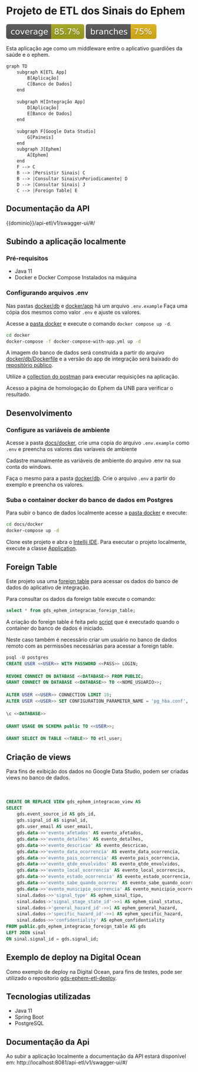# Projeto de ETL dos Sinais do Ephem
[![coverage](https://raw.githubusercontent.com/GleytonLima/gds-ephem-etl/badges/jacoco.svg)](https://github.com/GleytonLima/gds-ephem-etl/actions/workflows/build_and_publish.yaml) [![branches coverage](https://raw.githubusercontent.com/GleytonLima/gds-ephem-etl/badges/branches.svg)](https://github.com/GleytonLima/gds-ephem-etl/actions/workflows/build_and_publish.yaml)

Esta aplicação age como um middleware entre o aplicativo guardiões da saúde e o ephem.

```mermaid
graph TD
    subgraph K[ETL App]
        B[Aplicação]
        C[Banco de Dados]
    end

    subgraph H[Integração App]
        D[Aplicação]
        E[Banco de Dados]
    end

    subgraph F[Google Data Studio]
        G[Paineis]
    end
    subgraph J[Ephem]
        A[Ephem]
    end
    F --> C
    B --> |Persistir Sinais| C
    B --> |Consultar Sinais\nPeriodicamente| D
    D --> |Consultar Sinais| J
    C --> |Foreign Table| E
```

## Documentação da API

{{dominio}}/api-etl/v1/swagger-ui/#/

## Subindo a aplicação localmente
### Pré-requisitos

- Java 11
- Docker e Docker Compose Instalados na máquina

### Configurando arquivos .env

Nas pastas [docker/db](docs/docker/db) e [docker/app](docs/docker/app) há um arquivo `.env.example` Faça uma cópia dos mesmos como valor `.env` e ajuste os valores.

Acesse a [pasta docker](docs/docker) e execute o comando `docker compose up -d`.

```bash
cd docker
docker-compose -f docker-compose-with-app.yml up -d
```

A imagem do banco de dados será construida a partir do arquivo [docker/db/Dockerfile](docs/docker/db/Dockerfile) 
e a versão do app de integração será baixado do [repositório público](https://hub.docker.com/repository/docker/gleytonlima/gds-ephem-integracao/general).

Utilize a [collection do postman](docs/gds2ephem.postman_collection.json) para executar requisições na aplicação.

Acesso a página de homologação do Ephem da UNB para verificar o resultado.

## Desenvolvimento

### Configure as variáveis de ambiente

Acesse a pasta [docs/docker](docs/docker), crie uma copia do arquivo `.env.example` como `.env` e preencha os valores das variaveis de ambiente

Cadastre manualmente as variáveis de ambiente do arquivo .env na sua conta do windows.

Faça o mesmo para a pasta [docker/db](docs/docker/db). Crie o arquivo `.env` a partir do exemplo e preencha os valores.

### Suba o container docker do banco de dados em Postgres

Para subir o banco de dados localmente acesse a [pasta docker](docs/docker) e execute:

```bash
cd docs/docker
docker-compose up -d
```

Clone este projeto e abra o [Intellij IDE](https://www.jetbrains.com/idea/).
Para executar o projeto localmente, execute a classe [Application](src/main/java/br/unb/sds/gdsephemetl/Application.java).


## Foreign Table

Este projeto usa uma [foreign table](https://www.postgresql.org/docs/current/sql-createforeigntable.html) para acessar os dados do banco de dados do aplicativo de integração.

Para consultar os dados da foreign table execute o comando:

```sql
select * from gds_ephem_integracao_foreign_table;
```

A criação do foreign table é feita pelo [script](docs/docker/init-scripts/initdb.sh) que é executado quando o container do banco de dados é iniciado.

Neste caso também é necessário criar um usuário no banco de dados remoto com as permissões necessárias para acessar a foreign table.

```sql
psql -U postgres
CREATE USER <<USER>> WITH PASSWORD <<PASS>> LOGIN;

REVOKE CONNECT ON DATABASE <<DATABASE>> FROM PUBLIC;
GRANT CONNECT ON DATABASE <<DATABASE>> TO <<NOME_USUARIO>>;

ALTER USER <<USER>> CONNECTION LIMIT 10;
ALTER USER <<USER>> SET CONFIGURATION_PARAMETER_NAME = 'pg_hba.conf', 'host', '<<DATABASE>>', '<<USER>>', '<<IP>>', 'md5';

\c <<DATABASE>>

GRANT USAGE ON SCHEMA public TO <<USER>>;

GRANT SELECT ON TABLE <<TABLE>> TO etl_user;
```

## Criação de views

Para fins de exibição dos dados no Google Data Studio, podem ser criadas views no banco de dados.

```sql


CREATE OR REPLACE VIEW gds_ephem_integracao_view AS
SELECT
    gds.event_source_id AS gds_id,
	gds.signal_id AS signal_id,
	gds.user_email AS user_email,
    gds.data->>'evento_afetados' AS evento_afetados,
    gds.data->>'evento_detalhes' AS evento_detalhes,
    gds.data->>'evento_descricao' AS evento_descricao,
    gds.data->>'evento_data_ocorrencia' AS evento_data_ocorrencia,
    gds.data->>'evento_pais_ocorrencia' AS evento_pais_ocorrencia,
    gds.data->>'evento_qtde_envolvidos' AS evento_qtde_envolvidos,
    gds.data->>'evento_local_ocorrencia' AS evento_local_ocorrencia,
    gds.data->>'evento_estado_ocorrencia' AS evento_estado_ocorrencia,
    gds.data->>'evento_sabe_quando_ocorreu' AS evento_sabe_quando_ocorreu,
    gds.data->>'evento_municipio_ocorrencia' AS evento_municipio_ocorrencia,
    sinal.dados->>'signal_type' AS ephem_sinal_tipo,
	sinal.dados->'signal_stage_state_id'->>1 AS ephem_sinal_status,
	sinal.dados->'general_hazard_id'->>1 AS ephem_general_hazard,
	sinal.dados->'specific_hazard_id'->>1 AS ephem_specific_hazard,
	sinal.dados->>'confidentiality' AS ephem_confidentiality
FROM public.gds_ephem_integracao_foreign_table AS gds
LEFT JOIN sinal
ON sinal.signal_id = gds.signal_id;
```

## Exemplo de deploy na Digital Ocean

Como exemplo de deploy na Digital Ocean, para fins de testes, pode ser utilizado o repositorio [gds-ephem-etl-deploy](https://github.com/GleytonLima/gds-ephem-etl-deploy).
## Tecnologias utilizadas

- Java 11
- Spring Boot
- PostgreSQL

## Documentação da Api

Ao subir a aplicação localmente a documentação da API estará disponível em: http://localhost:8081/api-etl/v1/swagger-ui/#/
